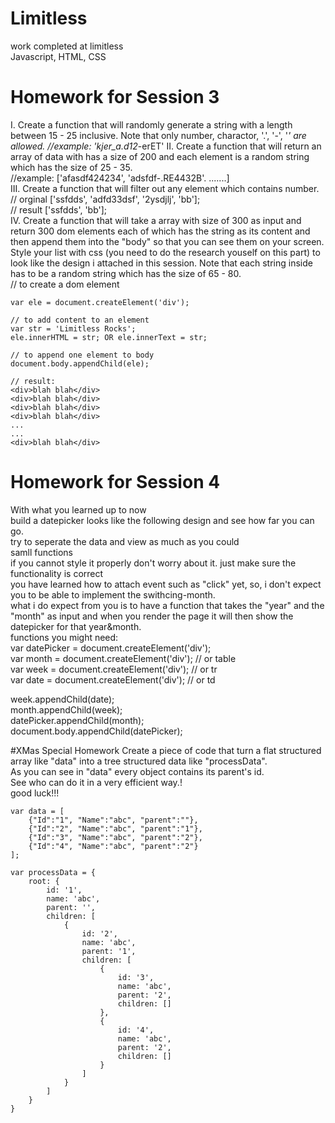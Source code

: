 # Limitless
work completed at limitless  
Javascript, HTML, CSS


# Homework for Session 3
I. Create a function that will randomly generate a string with a length between 15 - 25 inclusive. Note that only number, charactor, '.', '-', '_' are allowed.
//example: 'kjer_a.d12_-erET'
II. Create a function that will return an array of data with has a size of 200 and each element is a random string which has the size of 25 - 35.  
//example: ['afasdf424234', 'adsfdf-.RE4432B'. .......]  
III. Create a function that will filter out any element which contains number.  
// orginal ['ssfdds', 'adfd33dsf', '2ysdjlj', 'bb'];  
// result ['ssfdds', 'bb'];  
IV. Create a function that will take a array with size of 300 as input and return 300 dom elements each of which has the string as its content and then append them into the "body" so that you can see them on your screen. Style your list with css (you need to do the research youself on this part) to look like the design i attached in this session. Note that each string inside has to be a random string which has the size of 65 - 80.  
// to create a dom element  

```
var ele = document.createElement('div');  
  
// to add content to an element  
var str = 'Limitless Rocks';  
ele.innerHTML = str; OR ele.innerText = str;  
  
// to append one element to body  
document.body.appendChild(ele);  
  
// result:  
<div>blah blah</div>  
<div>blah blah</div>  
<div>blah blah</div>  
<div>blah blah</div>  
...  
...  
<div>blah blah</div>  
```

# Homework for Session 4   
With what you learned up to now  
build a datepicker looks like the following design and see how far you can go.  
try to seperate the data and view as much as you could  
samll functions  
if you cannot style it properly don't worry about it. just make sure the functionality is correct  
you have learned how to attach event such as "click" yet, so, i don't expect you to be able to implement the swithcing-month.  
what i do expect from you is to have a function that takes the "year" and the "month" as input and when you render the page it will then show the datepicker for that year&month.  
functions you might need:  
var datePicker = document.createElement('div');  
var month = document.createElement('div'); // or table  
var week = document.createElement('div'); // or tr  
var date = document.createElement('div'); // or td  
  
week.appendChild(date);  
month.appendChild(week);  
datePicker.appendChild(month);  
document.body.appendChild(datePicker);  


#XMas Special Homework
Create a piece of code that turn a flat structured array like "data" into a tree structured data like "processData".  
As you can see in "data" every object contains its parent's id.  
See who can do it in a very efficient way.!  
good luck!!!  
```
var data = [  
    {"Id":"1", "Name":"abc", "parent":""},    
    {"Id":"2", "Name":"abc", "parent":"1"},  
    {"Id":"3", "Name":"abc", "parent":"2"},  
    {"Id":"4", "Name":"abc", "parent":"2"}  
];  
  
var processData = {  
	root: {  
		id: '1',  
		name: 'abc',  
		parent: '',   
		children: [  
			{   
				id: '2',  
				name: 'abc',  
				parent: '1',  
				children: [  
					{  
						id: '3',  
						name: 'abc',  
						parent: '2',  
						children: []  
					},  
					{  
						id: '4',  
						name: 'abc',  
						parent: '2',  
						children: []  
					}  
				]  
			}  
		]  
	}  
}  
```  
